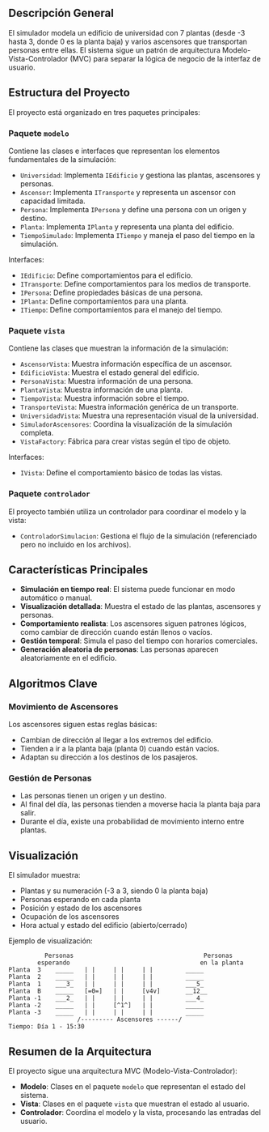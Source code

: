
## Descripción General

El simulador modela un edificio de universidad con 7 plantas (desde -3 hasta 3, donde 0 es la planta baja) y varios ascensores que transportan personas entre ellas. El sistema sigue un patrón de arquitectura Modelo-Vista-Controlador (MVC) para separar la lógica de negocio de la interfaz de usuario.

## Estructura del Proyecto

El proyecto está organizado en tres paquetes principales:

### Paquete `modelo`

Contiene las clases e interfaces que representan los elementos fundamentales de la simulación:

- `Universidad`: Implementa `IEdificio` y gestiona las plantas, ascensores y personas.
- `Ascensor`: Implementa `ITransporte` y representa un ascensor con capacidad limitada.
- `Persona`: Implementa `IPersona` y define una persona con un origen y destino.
- `Planta`: Implementa `IPlanta` y representa una planta del edificio.
- `TiempoSimulado`: Implementa `ITiempo` y maneja el paso del tiempo en la simulación.

Interfaces:
- `IEdificio`: Define comportamientos para el edificio.
- `ITransporte`: Define comportamientos para los medios de transporte.
- `IPersona`: Define propiedades básicas de una persona.
- `IPlanta`: Define comportamientos para una planta.
- `ITiempo`: Define comportamientos para el manejo del tiempo.

### Paquete `vista`

Contiene las clases que muestran la información de la simulación:

- `AscensorVista`: Muestra información específica de un ascensor.
- `EdificioVista`: Muestra el estado general del edificio.
- `PersonaVista`: Muestra información de una persona.
- `PlantaVista`: Muestra información de una planta.
- `TiempoVista`: Muestra información sobre el tiempo.
- `TransporteVista`: Muestra información genérica de un transporte.
- `UniversidadVista`: Muestra una representación visual de la universidad.
- `SimuladorAscensores`: Coordina la visualización de la simulación completa.
- `VistaFactory`: Fábrica para crear vistas según el tipo de objeto.

Interfaces:
- `IVista`: Define el comportamiento básico de todas las vistas.

### Paquete `controlador`

El proyecto también utiliza un controlador para coordinar el modelo y la vista:

- `ControladorSimulacion`: Gestiona el flujo de la simulación (referenciado pero no incluido en los archivos).

## Características Principales

- **Simulación en tiempo real**: El sistema puede funcionar en modo automático o manual.
- **Visualización detallada**: Muestra el estado de las plantas, ascensores y personas.
- **Comportamiento realista**: Los ascensores siguen patrones lógicos, como cambiar de dirección cuando están llenos o vacíos.
- **Gestión temporal**: Simula el paso del tiempo con horarios comerciales.
- **Generación aleatoria de personas**: Las personas aparecen aleatoriamente en el edificio.

## Algoritmos Clave

### Movimiento de Ascensores

Los ascensores siguen estas reglas básicas:
- Cambian de dirección al llegar a los extremos del edificio.
- Tienden a ir a la planta baja (planta 0) cuando están vacíos.
- Adaptan su dirección a los destinos de los pasajeros.

### Gestión de Personas

- Las personas tienen un origen y un destino.
- Al final del día, las personas tienden a moverse hacia la planta baja para salir.
- Durante el día, existe una probabilidad de movimiento interno entre plantas.


## Visualización

El simulador muestra:
- Plantas y su numeración (-3 a 3, siendo 0 la planta baja)
- Personas esperando en cada planta
- Posición y estado de los ascensores
- Ocupación de los ascensores
- Hora actual y estado del edificio (abierto/cerrado)

Ejemplo de visualización:

```
          Personas                                    Personas
        esperando                                    en la planta
Planta  3    _____   | |     | |     | |         _____
Planta  2    _____   | |     | |     | |         _____
Planta  1    ___3_   | |     | |     | |         ___5_
Planta  B    _____   [=0=]   | |     [v4v]       __12__
Planta -1    ___2_   | |     | |     | |         ___4_
Planta -2    _____   | |     [^1^]   | |         _____
Planta -3    _____   | |     | |     | |         _____
                   /--------- Ascensores ------/
Tiempo: Día 1 - 15:30
```

## Resumen de la Arquitectura

El proyecto sigue una arquitectura MVC (Modelo-Vista-Controlador):

- **Modelo**: Clases en el paquete `modelo` que representan el estado del sistema.
- **Vista**: Clases en el paquete `vista` que muestran el estado al usuario.
- **Controlador**: Coordina el modelo y la vista, procesando las entradas del usuario.

